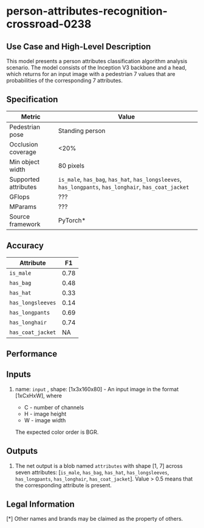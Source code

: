 # person-attributes-recognition-crossroad-0238

## Use Case and High-Level Description

This model presents a person attributes classification algorithm analysis scenario.
The model consists of the Inception V3 backbone and a head, which returns for an input image with a pedestrian 7 values
that are probabilities of the corresponding 7 attributes.

## Specification

| Metric                | Value                                                                                                 |
|-----------------------|-------------------------------------------------------------------------------------------------------|
| Pedestrian pose       | Standing person                                                                                       |
| Occlusion coverage    | <20%                                                                                                  |
| Min object width      | 80 pixels                                                                                             |
| Supported attributes  | `is_male`, `has_bag`, `has_hat`, `has_longsleeves`, `has_longpants`, `has_longhair`, `has_coat_jacket`|
| GFlops                | ???                                                                                                   |
| MParams               | ???                                                                                                   |
| Source framework      | PyTorch\*                                                                                             |


## Accuracy

| Attribute         |  F1   |
|-------------------|-------|
| `is_male`         | 0.78  |
| `has_bag`         | 0.48  |
| `has_hat`         | 0.33  |
| `has_longsleeves` | 0.14  |
| `has_longpants`   | 0.69  |
| `has_longhair`    | 0.74  |
| `has_coat_jacket` |  NA   |

## Performance

## Inputs

1.  name: `input` , shape: [1x3x160x80] - An input image in the format [1xCxHxW], where

    - C - number of channels
    - H - image height
    - W - image width

    The expected color order is BGR.


## Outputs

1.  The net output is a blob named `attributes` with shape [1, 7] across seven attributes:
    [`is_male`, `has_bag`, `has_hat`, `has_longsleeves`, `has_longpants`, `has_longhair`,
     `has_coat_jacket`].
    Value > 0.5 means that the corresponding attribute is present.


## Legal Information
[\*] Other names and brands may be claimed as the property of others.
